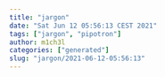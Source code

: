 ```yaml
---
title: "jargon"
date: "Sat Jun 12 05:56:13 CEST 2021"
tags: ["jargon", "pipotron"]
author: m1ch3l
categories: ["generated"]
slug: "jargon/2021-06-12-05:56:13"
---
```



